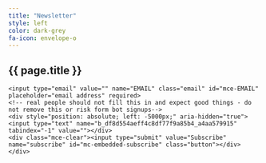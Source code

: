 ```yaml
---
title: "Newsletter"
style: left
color: dark-grey
fa-icon: envelope-o
---
```


## {{ page.title }}

<!-- Begin MailChimp Signup Form -->
<div id="mc_embed_signup">
<form action="//datarescue.us15.list-manage.com/subscribe/post?u=df8d554aeff4c8df77f9a85b4&amp;id=a4aa579915" method="post" id="mc-embedded-subscribe-form" name="mc-embedded-subscribe-form" class="validate" target="_blank" novalidate>
    <div id="mc_embed_signup_scroll">

	<input type="email" value="" name="EMAIL" class="email" id="mce-EMAIL" placeholder="email address" required>
    <!-- real people should not fill this in and expect good things - do not remove this or risk form bot signups-->
    <div style="position: absolute; left: -5000px;" aria-hidden="true"><input type="text" name="b_df8d554aeff4c8df77f9a85b4_a4aa579915" tabindex="-1" value=""></div>
    <div class="mce-clear"><input type="submit" value="Subscribe" name="subscribe" id="mc-embedded-subscribe" class="button"></div>
    </div>
</form>
</div>

<!--End mc_embed_signup-->

